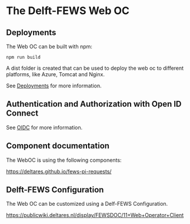 # The Delft-FEWS Web OC

## Deployments

The Web OC can be built with npm:

```
npm run build 
```
A dist folder is created that can be used to deploy the web oc to different platforms, like Azure, Tomcat and Nginx.

See [Deployments](deployments/) for more information.

## Authentication and Authorization with Open ID Connect

See [OIDC](oidc/) for more information.

## Component documentation

The WebOC is using the following components:

https://deltares.github.io/fews-pi-requests/

## Delft-FEWS Configuration

The Web OC can be customized using a Delf-FEWS Configuration.

https://publicwiki.deltares.nl/display/FEWSDOC/11+Web+Operator+Client